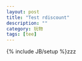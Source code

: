```yaml
---
layout: post
title: "Test rdiscount"
description: ""
category: 玩物
tags: [tee]
---
```

{% include JB/setup %}zzz
